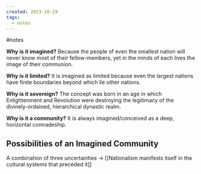```yaml
---
created: 2023-10-29
tags:
  - notes
---
```

#notes 

**Why is it imagined?**
Because the people of even the smallest nation will never know most of their fellow-members, yet in the minds of each lives the image of their communion.

**Why is it limited?**
It is imagined as limited because even the largest nations have finite boundaries beyond which lie other nations.

**Why is it sovereign?**
The concept was born in an age in which Enlightenment and Revolution were destroying the legitimacy of the divinely-ordained, hierarchical dynastic realm. 

**Why is it a community?**
It is always imagined/conceived as a deep, horizontal comradeship.


## Possibilities of an Imagined Community

A combination of three uncertainties -> [[Nationalism manifests itself in the cultural systems that preceded it]]

